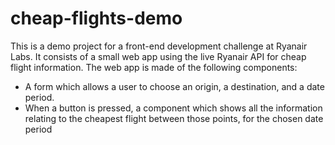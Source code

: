 # cheap-flights-demo
This is a demo project for a front-end development challenge at Ryanair Labs. 
It consists of a small web app using the live Ryanair API for cheap flight information. The web app is made of the following components:

- A form which allows a user to choose an origin, a destination, and a date period. 
- When a button is pressed, a component which shows all the information relating to the cheapest flight between those points, for the chosen date period
